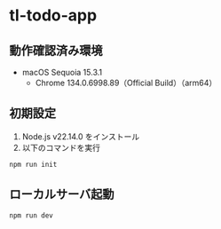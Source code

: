 # tl-todo-app

## 動作確認済み環境
- macOS Sequoia 15.3.1 
  - Chrome 134.0.6998.89（Official Build）（arm64）

## 初期設定

1. Node.js v22.14.0 をインストール
2. 以下のコマンドを実行

```bash
npm run init
```

## ローカルサーバ起動

```bash
npm run dev
```
